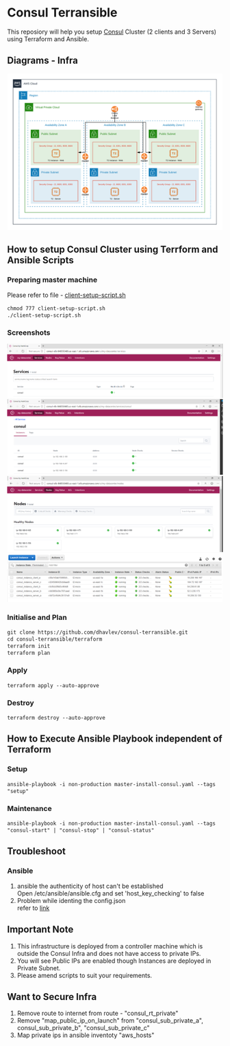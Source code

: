 # Consul Terransible
This reposiory will help you setup [Consul](https://www.consul.io/) Cluster (2 clients and 3 Servers) using Terraform and Ansible.

## Diagrams - Infra
![consul-infra.png](consul-infra.png)

## How to setup Consul Cluster using Terrform and Ansible Scripts
### Preparing master machine
Please refer to file - [client-setup-script.sh](client-setup-script.sh)

```
chmod 777 client-setup-script.sh
./client-setup-script.sh
```

### Screenshots
![images/consul-01.PNG](images/consul-01.PNG)
![images/consul-02.PNG](images/consul-02.PNG)
![images/consul-03.PNG](images/consul-03.PNG)
![images/consul-05.PNG](images/consul-05.PNG)

### Initialise and Plan
```
git clone https://github.com/dhavlev/consul-terransible.git
cd consul-terransible/terraform
terraform init
terraform plan
```

### Apply
```
terraform apply --auto-approve
```

### Destroy
```
terraform destroy --auto-approve
```

## How to Execute Ansible Playbook independent of Terraform
### Setup
```
ansible-playbook -i non-production master-install-consul.yaml --tags "setup"
```

### Maintenance
```
ansible-playbook -i non-production master-install-consul.yaml --tags "consul-start" | "consul-stop" | "consul-status"
```

## Troubleshoot
### Ansible
1. ansible the authenticity of host can't be established  
   Open /etc/ansible/ansible.cfg and set 'host_key_checking' to false
2. Problem while identing the config.json  
   refer to [link](https://ansiblemaster.wordpress.com/2016/07/29/jinja2-lstrip_blocks-to-manage-indentation/)

## Important Note
1. This infrastructure is deployed from a controller machine which is outside the Consul Infra and does not have access to private IPs.
2. You will see Public IPs are enabled though Instances are deployed in Private Subnet.
3. Please amend scripts to suit your requirements.

## Want to Secure Infra
1. Remove route to internet from route - "consul_rt_private"
2. Remove "map_public_ip_on_launch" from "consul_sub_private_a",  consul_sub_private_b", "consul_sub_private_c"
3. Map private ips in ansible inventoty "aws_hosts"


